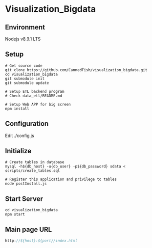# Visualization_Bigdata

## Environment

Nodejs v8.9.1 LTS

## Setup

```shell
# Get source code
git clone https://github.com/CannedFish/visualization_bigdata.git
cd visualization_bigdata
git submodule init
git submodule update

# Setup ETL backend program
# Check data_etl/README.md

# Setup Web APP for big screen
npm install
```

## Configuration

Edit ./config.js

## Initialize

```shell
# Create tables in database
mysql -h${db_host} -u{db_user} -p${db_password} sdata < scripts/create_tables.sql

# Register this application and privilege to tables
node postInstall.js
```

## Start Server

```shell
cd visualization_bigdata
npm start
```

## Main page URL
```javascript
http://${host}:${port}/index.html
```

